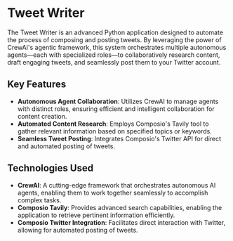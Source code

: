 # Tweet Writer

The Tweet Writer is an advanced Python application designed to automate the process of composing and posting tweets. By leveraging the power of CrewAI's agentic framework, this system orchestrates multiple autonomous agents—each with specialized roles—to collaboratively research content, draft engaging tweets, and seamlessly post them to your Twitter account.

## Key Features

- **Autonomous Agent Collaboration**: Utilizes CrewAI to manage agents with distinct roles, ensuring efficient and intelligent collaboration for content creation.
- **Automated Content Research**: Employs Composio's Tavily tool to gather relevant information based on specified topics or keywords.
- **Seamless Tweet Posting**: Integrates Composio's Twitter API for direct and automated posting of tweets.

## Technologies Used

- **CrewAI**: A cutting-edge framework that orchestrates autonomous AI agents, enabling them to work together seamlessly to accomplish complex tasks. 
- **Composio Tavily**: Provides advanced search capabilities, enabling the application to retrieve pertinent information efficiently.
- **Composio Twitter Integration**: Facilitates direct interaction with Twitter, allowing for automated posting of tweets.
